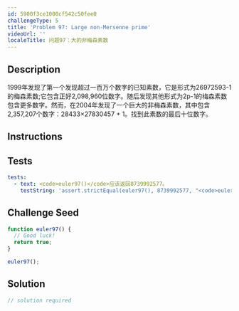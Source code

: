 ```yaml
---
id: 5900f3ce1000cf542c50fee0
challengeType: 5
title: 'Problem 97: Large non-Mersenne prime'
videoUrl: ''
localeTitle: 问题97：大的非梅森素数
---
```


## Description
<section id="description"> 1999年发现了第一个发现超过一百万个数字的已知素数，它是形式为26972593-1的梅森素数;它包含正好2,098,960位数字。随后发现其他形式为2p-1的梅森素数包含更多数字。然而，在2004年发现了一个巨大的非梅森素数，其中包含2,357,207个数字：28433×27830457 + 1。找到此素数的最后十位数字。 </section>

## Instructions
<section id="instructions">
</section>

## Tests
<section id='tests'>

```yml
tests:
  - text: <code>euler97()</code>应该返回8739992577。
    testString: 'assert.strictEqual(euler97(), 8739992577, "<code>euler97()</code> should return 8739992577.");'

```

</section>

## Challenge Seed
<section id='challengeSeed'>

<div id='js-seed'>

```js
function euler97() {
  // Good luck!
  return true;
}

euler97();

```

</div>



</section>

## Solution
<section id='solution'>

```js
// solution required
```
</section>
